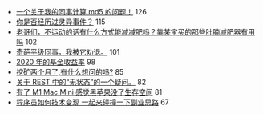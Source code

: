 - [一个关于我的同事计算 md5 的问题！](https://www.v2ex.com/t/738468) 126
- [你是否经历过灵异事件？](https://www.v2ex.com/t/738575) 115
- [老哥们，不运动的话有什么方式能减减肥吗？靠某宝买的那些肚腩减肥器有用吗](https://www.v2ex.com/t/738618) 102
- [奇葩平级同事，我被它劝退。](https://www.v2ex.com/t/738438) 101
- [2020 年的基金收益率](https://www.v2ex.com/t/738481) 98
- [挖矿两个月了,有什么想问的吗?](https://www.v2ex.com/t/738621) 85
- [关于 REST 中的“无状态”的一个疑问。](https://www.v2ex.com/t/738435) 82
- [有了 M1 Mac Mini 感觉黑苹果没了生存空间](https://www.v2ex.com/t/738682) 81
- [程序员如何技术变现 一起来碰撞一下副业思路](https://www.v2ex.com/t/738524) 67